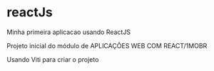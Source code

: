 # reactJs
Minha primeira aplicacao usando ReactJS

Projeto inicial do módulo de APLICAÇÕES WEB COM REACT/1MOBR

Usando Viti para criar o projeto
